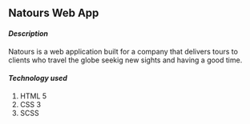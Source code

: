 ## Natours Web App ##

#### *Description* ####
Natours is a web application built for a company that delivers tours to clients
who travel the globe seekig new sights and having a good time.

#### *Technology used* ####
1. HTML 5
2. CSS 3
3. SCSS

